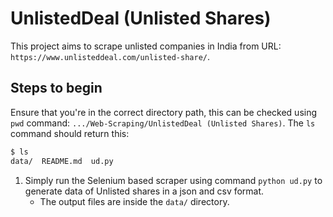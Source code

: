 # UnlistedDeal (Unlisted Shares)

This project aims to scrape unlisted companies in India from URL: `https://www.unlisteddeal.com/unlisted-share/`.

## Steps to begin

Ensure that you're in the correct directory path, this can be checked using `pwd` command: `.../Web-Scraping/UnlistedDeal (Unlisted Shares)`.
The `ls` command should return this:

```bash
$ ls
data/  README.md  ud.py
```

1. Simply run the Selenium based scraper using command `python ud.py` to generate data of Unlisted shares in a json and csv format.
   * The output files are inside the `data/` directory.
